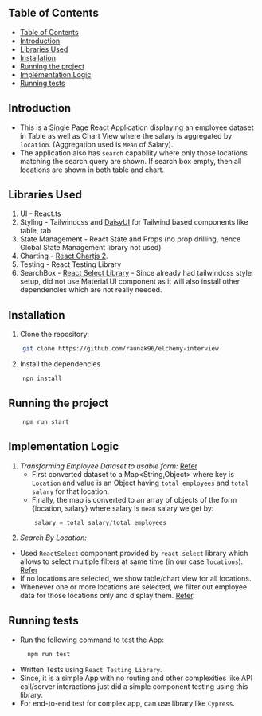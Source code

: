 ## Table of Contents

- [Table of Contents](#table-of-contents)
- [Introduction](#introduction)
- [Libraries Used](#libraries-used)
- [Installation](#installation)
- [Running the project](#running-the-project)
- [Implementation Logic](#implementation-logic)
- [Running tests](#running-tests)

## Introduction
- This is a Single Page React Application displaying an employee dataset in Table as well as Chart View where the salary is aggregated by `location`. (Aggregation used is `Mean` of Salary).
- The application also has `search` capability where only those locations matching the search query are shown. If search box empty, then all locations are shown in both table and chart.

## Libraries Used
1. UI - React.ts
2. Styling - Tailwindcss and [DaisyUI](https://daisyui.com/) for Tailwind based components like table, tab
3. State Management - React State and Props (no prop drilling, hence Global State Management library not used)
4. Charting - [React Chartjs 2](https://github.com/reactchartjs/react-chartjs-2).
5. Testing - React Testing Library
6. SearchBox - [React Select Library](https://react-select.com/home) - Since already had tailwindcss style setup, did not use Material UI component as it will also install other dependencies which are not really needed.

## Installation
1. Clone the repository:
```bash
    git clone https://github.com/raunak96/elchemy-interview
```
2. Install the dependencies
```bash
    npn install
```

## Running the project
```bash
    npm run start
```

## Implementation Logic
1. *Transforming Employee Dataset to usable form:* [Refer](src/utils.ts#L6)
   -  First converted dataset to a Map<String,Object> where key is `Location` and value is an Object having `total employees` and `total salary` for that location.
   -  Finally, the map is converted to an array of objects of the form {location, salary} where salary is `mean` salary we get by:
    ```javascript
        salary = total salary/total employees
    ``` 
2. *Search By Location:* 
 - Used `ReactSelect` component provided by `react-select` library which allows to select multiple filters at same time (in our case `locations`). [Refer](src/components/Header.tsx#L46)
 - If no locations are selected, we show table/chart view for all locations.
 - Whenever one or more locations are selected, we filter out employee data for those locations only and display them. [Refer](src/App.tsx#L12).

## Running tests
- Run the following command to test the App:
  ```bash
    npm run test
  ```
- Written Tests using `React Testing Library`.
- Since, it is a simple App with no routing and other complexities like API call/server interactions just did a simple component testing using this library.
- For end-to-end test for complex app, can use library like `Cypress`.
